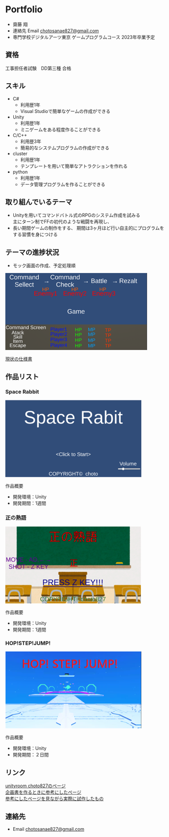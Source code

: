 
# Portfolio

- 齋藤 翔
- 連絡先 Email [chotosanae827@gmail.com](mailto:chotosanae827@gmail.com)
- 専門学校デジタルアーツ東京 ゲームプログラムコース 2023年卒業予定

## 資格
工事担任者試験　DD第三種 合格

## スキル
- C#
  - 利用歴1年
  - Visual Studioで簡単なゲームの作成ができる
- Unity
  - 利用歴1年
  - ミニゲームをある程度作ることができる
- C/C++
  - 利用歴3年
  - 簡易的なシステムプログラムの作成ができる
- cluster
  - 利用歴1年
  - テンプレートを用いて簡単なアトラクションを作れる
- python
  - 利用歴1年
  - データ管理プログラムを作ることができる

## 取り組んでいるテーマ
- Unityを用いてコマンドバトル式のRPGのシステム作成を試みる<br>
  主にターン制でFFの初代のような戦闘を再現し、
- 長い期間ゲームの制作をする、  期間は3ヶ月ほど行い自主的にプログラムをする習慣を身につける

## テーマの進捗状況
- モック画面の作成、予定処理順

<img src="images/RPG_Mok.png" alt="作品名1" style="height: 240px">

[現状の仕様書](https://github.com/saitoukakeru0827/2022YearGameCreater/blob/main/Shiyou.md)

## 作品リスト
### Space Rabbit
[<img src="images/SpaceRabbit.png" alt="作品名1" style="height: 240px">](https://unityroom.com/games/space_rabbit)

作品概要

- 開発環境：Unity
- 開発期間：1週間

### 正の熟語
[<img src="images/Sei.png" alt="作品名2" style="height: 240px">](https://unityroom.com/games/sei_choto)

作品概要

- 開発環境：Unity
- 開発期間：1週間

### HOP!STEP!JUMP!
[<img src="images/HOP!STEP!JUMP!.png" alt="作品名2" style="height: 240px">](https://cluster.mu/w/f59915c6-b41e-4b7d-973b-7d5b239a33cd)


作品概要

- 開発環境：Unity
- 開発期間：２日間

## リンク
[unityroom choto827のページ](https://unityroom.com/users/9ulmc1sqyaojpx64dtfz)<br>
[企画書を作るときに参考にしたページ](https://www.byking.jp/blog/2019/06/28/%E8%8D%89%E6%A1%88%E6%9B%B8%E3%80%81%E4%BC%81%E7%94%BB%E6%9B%B8%E3%80%81%E4%BB%95%E6%A7%98%E6%9B%B8%E3%81%A3%E3%81%A6%E3%81%A9%E3%82%93%E3%81%AA%E3%83%A2%E3%83%8E%EF%BC%9F/)<br>
[参考にしたページを見ながら実際に試作したもの](https://unityroom.com/games/2d_shooting)

## 連絡先
- Email [chotosanae827@gmail.com](mailto:chotosanae827@gmail.com)
